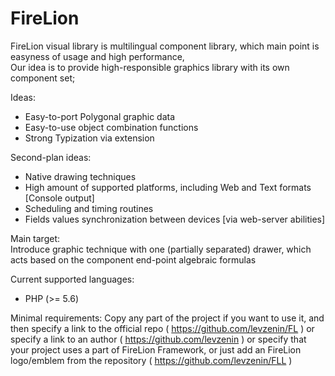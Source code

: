 # FireLion
FireLion visual library is multilingual component library, which main point is easyness of usage and high performance,
<br>Our idea is to provide high-responsible graphics library with its own component set;

Ideas:
- Easy-to-port Polygonal graphic data
- Easy-to-use object combination functions
- Strong Typization via extension

Second-plan ideas:
- Native drawing techniques
- High amount of supported platforms, including Web and Text formats [Console output]
- Scheduling and timing routines
- Fields values synchronization between devices [via web-server abilities]

Main target:
<br>
Introduce graphic technique with one (partially separated) drawer, which acts based on the component end-point algebraic formulas

Current supported languages:
* PHP (>= 5.6)

Minimal requirements:
  Copy any part of the project if you want to use it, and then specify a link to the official repo ( https://github.com/levzenin/FL ) or specify a link to an author ( https://github.com/levzenin ) or specify that your project uses a part of FireLion Framework, or just add an FireLion logo/emblem from the repository ( https://github.com/levzenin/FLL )

